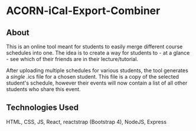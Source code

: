# ACORN-iCal-Export-Combiner
## About
This is an online tool meant for students to easily merge different course schedules into one. The idea is to create a way for students to - at a glance - see which of their friends are in their lecture/tutorial.

After uploading multiple schedules for various students, the tool generates a *single* .ics file for a chosen student.
This file is a copy of the selected student's schedule, however their events will now contain a list of all other students who share this event.

## Technologies Used
HTML, CSS, JS, React, reactstrap (Bootstrap 4), NodeJS, Express

